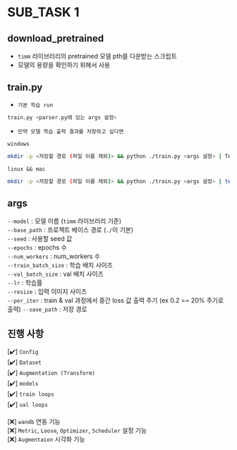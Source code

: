 # SUB_TASK 1

## download_pretrained 
- `timm` 라이브러리의 pretrained 모델 pth를 다운받는 스크립트
- 모델의 용량을 확인하기 위해서 사용

## train.py

 - `기본 학습 run`
```python
train.py <parser.py에 있는 args 설정>
```

- `만약 모델 학습 출력 결과를 저장하고 싶다면`  

`windows`
```bash
mkdir -p <저장할 경로 (파일 이름 제외)> && python ./train.py <args 설정> | Tee-Object -FilePath <저장할 경로 및 파일이름을 합친 경로>
```
`linux && mac`
```bash
mkdir -p <저장할 경로 (파일 이름 제외)> && python ./train.py <args 설정> | tee <저장할 경로 및 파일이름을 합친 경로>
```

## args
`--model` : 모델 이름 (`timm` 라이브러리 기준)  
`--base_path` : 프로젝트 베이스 경로 (`./`이 기본)  
`--seed` : 사용할 seed 값  
`--epochs` : epochs 수  
`--num_workers` : num_workers 수  
`--train_batch_size` : 학습 배치 사이즈  
`--val_batch_size` : val 배치 사이즈  
`--lr` : 학습률  
`--resize` : 입력 이미지 사이즈  
`--per_iter` : train & val 과정에서 중간 loss 값 출력 주기 (ex 0.2 == 20% 주기로 출력) 
`--save_path` : 저장 경로  

## 진행 사항 
 [✔️] `Config`   
 [✔️] `Dataset`  
 [✔️] `Augmentation (Transform)`  
 [✔️] `models`  
 [✔️] `train loops`  
 [✔️] `val loops`  

 [❌] `wandb` 연동 기능  
 [❌] `Metric`, `Loose`, `Optimizer`, `Scheduler` 설정 기능  
 [❌] `Augmentaion` 시각화 기능
